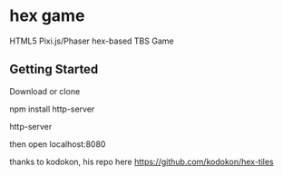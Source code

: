 # hex game
HTML5 Pixi.js/Phaser hex-based TBS Game

## Getting Started
Download or clone

npm install http-server

http-server

then open localhost:8080

thanks to kodokon, his repo here https://github.com/kodokon/hex-tiles
